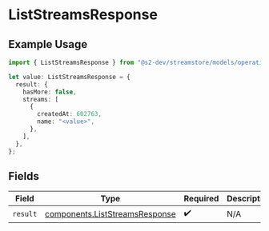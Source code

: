 # ListStreamsResponse

## Example Usage

```typescript
import { ListStreamsResponse } from "@s2-dev/streamstore/models/operations";

let value: ListStreamsResponse = {
  result: {
    hasMore: false,
    streams: [
      {
        createdAt: 602763,
        name: "<value>",
      },
    ],
  },
};
```

## Fields

| Field                                                                            | Type                                                                             | Required                                                                         | Description                                                                      |
| -------------------------------------------------------------------------------- | -------------------------------------------------------------------------------- | -------------------------------------------------------------------------------- | -------------------------------------------------------------------------------- |
| `result`                                                                         | [components.ListStreamsResponse](../../models/components/liststreamsresponse.md) | :heavy_check_mark:                                                               | N/A                                                                              |